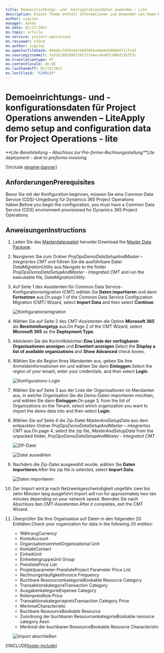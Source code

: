 ```yaml
---
title: Demoeinrichtungs- und -konfigurationsdaten anwenden – Lite
description: Dieses Thema enthält Informationen zum Anwenden von Demo-Einrichtungs- und Konfigurationsdaten für Project Operations.
author: sigitac
manager: Annbe
ms.date: 01/27/2021
ms.topic: article
ms.service: project-operations
ms.reviewer: kfend
ms.author: sigitac
ms.openlocfilehash: 694dbc74591de74895095a9da6e590069711fc83
ms.sourcegitcommit: fa32b1893286f20271fa4ec4be8fc68bd135f53c
ms.translationtype: HT
ms.contentlocale: de-DE
ms.lasthandoff: 02/15/2021
ms.locfileid: "5290133"
---
```

# <a name="apply-demo-setup-and-configuration-data-for-project-operations---lite"></a><span data-ttu-id="b5cb6-103">Demoeinrichtungs- und -konfigurationsdaten für Project Operations anwenden – Lite</span><span class="sxs-lookup"><span data-stu-id="b5cb6-103">Apply demo setup and configuration data for Project Operations - lite</span></span> 

<span data-ttu-id="b5cb6-104">_\*\*Lite-Bereitstellung – Abschluss zur Pro-forma-Rechnungsstellung_</span><span class="sxs-lookup"><span data-stu-id="b5cb6-104">_\*\*Lite deployment - deal to proforma invoicing_</span></span>

[!include [rename-banner](~/includes/cc-data-platform-banner.md)]

## <a name="prerequisites"></a><span data-ttu-id="b5cb6-105">Anforderungen</span><span class="sxs-lookup"><span data-stu-id="b5cb6-105">Prerequisites</span></span>

<span data-ttu-id="b5cb6-106">Bevor Sie mit der Konfiguration beginnen, müssen Sie eine Common Data Service (CDS)-Umgebung für Dynamics 365 Project Operations haben.</span><span class="sxs-lookup"><span data-stu-id="b5cb6-106">Before you begin the configuration, you must have a Common Data Service (CDS) environment provisioned for Dynamics 365 Project Operations.</span></span>


## <a name="instructions"></a><span data-ttu-id="b5cb6-107">Anweisungen</span><span class="sxs-lookup"><span data-stu-id="b5cb6-107">Instructions</span></span>

1. <span data-ttu-id="b5cb6-108">Laden Sie das [Masterdatenpaket](https://download.microsoft.com/download/3/4/1/341bf279-a64f-4baa-af31-ce624859b518/ProjOpsSampleSetupData%20-%20CE%20only%20CMT.zip) herunter.</span><span class="sxs-lookup"><span data-stu-id="b5cb6-108">Download the [Master Data Package](https://download.microsoft.com/download/3/4/1/341bf279-a64f-4baa-af31-ce624859b518/ProjOpsSampleSetupData%20-%20CE%20only%20CMT.zip).</span></span> 
2. <span data-ttu-id="b5cb6-109">Navigieren Sie zum Ordner *ProjOpsDemoDataSetupAndMaster – integriertes CMT* und führen Sie die ausführbare Datei *DataMigrationUtility* aus.</span><span class="sxs-lookup"><span data-stu-id="b5cb6-109">Navigate to the folder *ProjOpsDemoDataSetupAndMaster - Integrated CMT* and run the executable file, *DataMigrationUtility*.</span></span>
3. <span data-ttu-id="b5cb6-110">Auf Seite 1 des Assistenten für Common Data Service-Konfigurationsmigration (CMT) wählen Sie **Daten importieren** und dann **Fortsetzen** aus.</span><span class="sxs-lookup"><span data-stu-id="b5cb6-110">On page 1 of the Common Data Service Configuration Migration (CMT) Wizard, select **Import Data** and then select **Continue**.</span></span>

    ![Konfigurationsmigration](./media/1ConfigurationMigration.png)

4. <span data-ttu-id="b5cb6-112">Wählen Sie auf Seite 2 des CMT-Assistenten die Option **Microsoft 365** als **Bereitstellungstyp** aus.</span><span class="sxs-lookup"><span data-stu-id="b5cb6-112">On Page 2 of the CMT Wizard, select **Microsoft 365** as the **Deployment Type**.</span></span>
5. <span data-ttu-id="b5cb6-113">Aktivieren Sie die Kontrollkästchen **Eine Liste der verfügbaren Organisationen anzeigen** und **Erweitert anzeigen**.</span><span class="sxs-lookup"><span data-stu-id="b5cb6-113">Select the **Display a list of available organizations** and **Show Advanced** check boxes.</span></span>
6. <span data-ttu-id="b5cb6-114">Wählen Sie die Region Ihres Mandanten aus, geben Sie Ihre Anmeldeinformationen ein und wählen Sie dann **Einloggen**.</span><span class="sxs-lookup"><span data-stu-id="b5cb6-114">Select the region of your tenant, enter your credentials, and then select **Login**.</span></span>

   ![Konfigurations-Login](./media/2ConfigurationSignin.png)

7. <span data-ttu-id="b5cb6-116">Wählen Sie auf Seite 3 aus der Liste der Organisationen im Mandanten aus, in welche Organisation Sie die Demo-Daten importieren möchten, und wählen Sie dann **Einloggen**.</span><span class="sxs-lookup"><span data-stu-id="b5cb6-116">On page 3, from the list of Organizations on the Tenant, select which organization you want to import the demo data into and then select **Login**.</span></span>
8. <span data-ttu-id="b5cb6-117">Wählen Sie auf Seite 4 die Zip-Datei *MasterAndSetupData* aus dem entpackten Ordner *ProjOpsDemoDataSetupAndMaster – integriertes CMT* aus.</span><span class="sxs-lookup"><span data-stu-id="b5cb6-117">On page 4, select the zip file, *MasterAndSetupData* from the unpacked folder, *ProjOpsDemoDataSetupAndMaster - Integrated CMT*.</span></span>

   ![ZIP-Datei](./media/3ZipFile.png)

   ![Datei auswählen](./media/4SelectAFile.png)

9. <span data-ttu-id="b5cb6-120">Nachdem die Zip-Datei ausgewählt wurde, wählen Sie **Daten importieren**.</span><span class="sxs-lookup"><span data-stu-id="b5cb6-120">After the zip file is selected, select **Import Data**.</span></span>

   ![Daten importieren](./media/5ImportData.png)

10. <span data-ttu-id="b5cb6-122">Der Import wird je nach Netzwerkgeschwindigkeit ungefähr zwei bis zehn Minuten lang ausgeführt.</span><span class="sxs-lookup"><span data-stu-id="b5cb6-122">Import will run for approximately two-ten minutes depending on your network speed.</span></span> <span data-ttu-id="b5cb6-123">Beenden Sie nach Abschluss den CMT-Assistenten.</span><span class="sxs-lookup"><span data-stu-id="b5cb6-123">After it completes, exit the CMT Wizard.</span></span> 
11. <span data-ttu-id="b5cb6-124">Überprüfen Sie Ihre Organisation auf Daten in den folgenden 20 Entitäten:</span><span class="sxs-lookup"><span data-stu-id="b5cb6-124">Check your organization for data in the following 20 entities:</span></span>

    -   <span data-ttu-id="b5cb6-125">Währung</span><span class="sxs-lookup"><span data-stu-id="b5cb6-125">Currency</span></span>
    -   <span data-ttu-id="b5cb6-126">Konto</span><span class="sxs-lookup"><span data-stu-id="b5cb6-126">Account</span></span>
    -   <span data-ttu-id="b5cb6-127">Organisationseinheit</span><span class="sxs-lookup"><span data-stu-id="b5cb6-127">Organizational Unit</span></span>
    -   <span data-ttu-id="b5cb6-128">Kontakt</span><span class="sxs-lookup"><span data-stu-id="b5cb6-128">Contact</span></span>
    -   <span data-ttu-id="b5cb6-129">Einheit</span><span class="sxs-lookup"><span data-stu-id="b5cb6-129">Unit</span></span>
    -   <span data-ttu-id="b5cb6-130">Einheitengruppe</span><span class="sxs-lookup"><span data-stu-id="b5cb6-130">Unit Group</span></span>
    -   <span data-ttu-id="b5cb6-131">Preisliste</span><span class="sxs-lookup"><span data-stu-id="b5cb6-131">Price List</span></span>
    -   <span data-ttu-id="b5cb6-132">Projektparameter-Preisliste</span><span class="sxs-lookup"><span data-stu-id="b5cb6-132">Project Parameter Price List</span></span> 
    -   <span data-ttu-id="b5cb6-133">Rechnungshäufigkeit</span><span class="sxs-lookup"><span data-stu-id="b5cb6-133">Invoice Frequency</span></span>
    -   <span data-ttu-id="b5cb6-134">Buchbare Ressourcenkategorie</span><span class="sxs-lookup"><span data-stu-id="b5cb6-134">Bookable Resource Category</span></span>
    -   <span data-ttu-id="b5cb6-135">Transaktionskategorie</span><span class="sxs-lookup"><span data-stu-id="b5cb6-135">Transaction Category</span></span>
    -   <span data-ttu-id="b5cb6-136">Ausgabenkategorie</span><span class="sxs-lookup"><span data-stu-id="b5cb6-136">Expense Category</span></span>
    -   <span data-ttu-id="b5cb6-137">Rollenpreis</span><span class="sxs-lookup"><span data-stu-id="b5cb6-137">Role Price</span></span>
    -   <span data-ttu-id="b5cb6-138">Transaktionskategoriepreis</span><span class="sxs-lookup"><span data-stu-id="b5cb6-138">Transaction Category Price</span></span>
    -   <span data-ttu-id="b5cb6-139">Merkmal</span><span class="sxs-lookup"><span data-stu-id="b5cb6-139">Characteristic</span></span>
    -   <span data-ttu-id="b5cb6-140">Buchbare Ressource</span><span class="sxs-lookup"><span data-stu-id="b5cb6-140">Bookable Resource</span></span>
    -   <span data-ttu-id="b5cb6-141">Zuordnung der buchbaren Ressourcenkategorie</span><span class="sxs-lookup"><span data-stu-id="b5cb6-141">Bookable resource category Assn</span></span>
    -   <span data-ttu-id="b5cb6-142">Merkmal der buchbaren Ressource</span><span class="sxs-lookup"><span data-stu-id="b5cb6-142">Bookable Resource Characteristic</span></span>

    ![Import abschließen](./media/6CompleteImport.png)


[!INCLUDE[footer-include](../includes/footer-banner.md)]